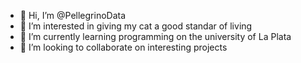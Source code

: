 - 👋 Hi, I’m @PellegrinoData
- 👀 I’m interested in giving my cat a good standar of living
- 🌱 I’m currently learning programming on the university of La Plata
- 💞️ I’m looking to collaborate on interesting projects


<!---
PellegrinoData/PellegrinoData is a ✨ special ✨ repository because its `README.md` (this file) appears on your GitHub profile.
You can click the Preview link to take a look at your changes.
--->
